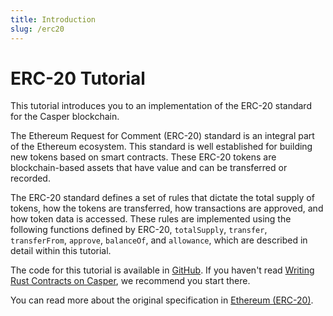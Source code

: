 ```yaml
---
title: Introduction
slug: /erc20
---
```


# ERC-20 Tutorial

This tutorial introduces you to an implementation of the ERC-20 standard for the Casper blockchain.

The Ethereum Request for Comment (ERC-20) standard is an integral part of the Ethereum ecosystem. This standard is well established for building new tokens based on smart contracts. These ERC-20 tokens are blockchain-based assets that have value and can be transferred or recorded.

The ERC-20 standard defines a set of rules that dictate the total supply of tokens, how the tokens are transferred, how transactions are approved, and how token data is accessed. These rules are implemented using the following functions defined by ERC-20, `totalSupply`, `transfer`, `transferFrom`, `approve`, `balanceOf`, and `allowance`, which are described in detail within this tutorial.

The code for this tutorial is available in [GitHub](https://github.com/casper-ecosystem/erc20). If you haven't read [Writing Rust Contracts on Casper](https://docs.casperlabs.io/en/latest/dapp-dev-guide/writing-contracts/writing-rust-contracts.md), we recommend you start there.

You can read more about the original specification in [Ethereum (ERC-20)](https://eips.ethereum.org/EIPS/eip-20#specification).
